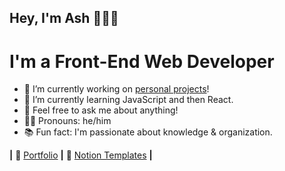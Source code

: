 ## Hey, I'm Ash 👋👨‍💻
# I'm a Front-End Web Developer

- 🔭 I’m currently working on [personal projects](https://ashthe.dev/#projects)!
- 🌱 I’m currently learning JavaScript and then React.
- 💬 Feel free to ask me about anything!
- 🧙‍♂️ Pronouns: he/him
- 📚 Fun fact: I'm passionate about knowledge & organization.

**|** 🏡 [Portfolio][website] **|**
📝 [Notion Templates][notion] **|**

[website]: https://ashthe.dev
[notion]: https://ashtonheald.notion.site/TEMPLATES-71a28e1c925b4eaab4a24937310cdf46
